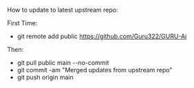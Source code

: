 How to update to latest upstream repo:

First Time:

- git remote add public https://github.com/Guru322/GURU-Ai

Then:

- git pull public main --no-commit
- git commit -am "Merged updates from upstream repo"
- git push origin main